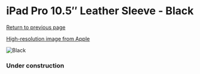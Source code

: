 # iPad Pro 10.5″ Leather Sleeve - Black

[Return to previous page](/ipad_pro105)

[High-resolution image from Apple](https://store.storeimages.cdn-apple.com/8756/as-images.apple.com/is/MPU62?wid=4500&hei=4500&fmt=png)

<div style="width: 384px"><img src="/everysource/MPU62.png" alt="Black"></div>

### Under construction
